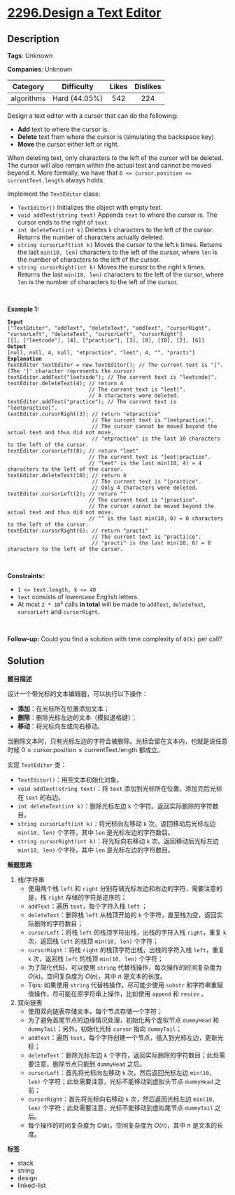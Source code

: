 # [2296.Design a Text Editor](https://leetcode.com/problems/design-a-text-editor/description/)

## Description

**Tags**: Unknown

**Companies**: Unknown

|  Category  |  Difficulty   | Likes | Dislikes |
| :--------: | :-----------: | :---: | :------: |
| algorithms | Hard (44.05%) |  542  |   224    |


<p>Design a text editor with a cursor that can do the following:</p>
<ul>
  <li><strong>Add</strong> text to where the cursor is.</li>
  <li><strong>Delete</strong> text from where the cursor is (simulating the backspace key).</li>
  <li><strong>Move</strong> the cursor either left or right.</li>
</ul>
<p>When deleting text, only characters to the left of the cursor will be deleted. The cursor will also remain within the actual text and cannot be moved beyond it. More formally, we have that <code>0 &lt;= cursor.position &lt;= currentText.length</code> always holds.</p>
<p>Implement the <code>TextEditor</code> class:</p>
<ul>
  <li><code>TextEditor()</code> Initializes the object with empty text.</li>
  <li><code>void addText(string text)</code> Appends <code>text</code> to where the cursor is. The cursor ends to the right of <code>text</code>.</li>
  <li><code>int deleteText(int k)</code> Deletes <code>k</code> characters to the left of the cursor. Returns the number of characters actually deleted.</li>
  <li><code>string cursorLeft(int k)</code> Moves the cursor to the left <code>k</code> times. Returns the last <code>min(10, len)</code> characters to the left of the cursor, where <code>len</code> is the number of characters to the left of the cursor.</li>
  <li><code>string cursorRight(int k)</code> Moves the cursor to the right <code>k</code> times. Returns the last <code>min(10, len)</code> characters to the left of the cursor, where <code>len</code> is the number of characters to the left of the cursor.</li>
</ul>
<p>&nbsp;</p>
<p><strong class="example">Example 1:</strong></p>
<pre><code><strong>Input</strong>
[&quot;TextEditor&quot;, &quot;addText&quot;, &quot;deleteText&quot;, &quot;addText&quot;, &quot;cursorRight&quot;, &quot;cursorLeft&quot;, &quot;deleteText&quot;, &quot;cursorLeft&quot;, &quot;cursorRight&quot;]
[[], [&quot;leetcode&quot;], [4], [&quot;practice&quot;], [3], [8], [10], [2], [6]]
<strong>Output</strong>
[null, null, 4, null, &quot;etpractice&quot;, &quot;leet&quot;, 4, &quot;&quot;, &quot;practi&quot;]
<strong>Explanation</strong>
TextEditor textEditor = new TextEditor(); // The current text is &quot;|&quot;. (The &#39;|&#39; character represents the cursor)
textEditor.addText(&quot;leetcode&quot;); // The current text is &quot;leetcode|&quot;.
textEditor.deleteText(4); // return 4
                          // The current text is &quot;leet|&quot;.
                          // 4 characters were deleted.
textEditor.addText(&quot;practice&quot;); // The current text is &quot;leetpractice|&quot;.
textEditor.cursorRight(3); // return &quot;etpractice&quot;
                           // The current text is &quot;leetpractice|&quot;.
                           // The cursor cannot be moved beyond the actual text and thus did not move.
                           // &quot;etpractice&quot; is the last 10 characters to the left of the cursor.
textEditor.cursorLeft(8); // return &quot;leet&quot;
                          // The current text is &quot;leet|practice&quot;.
                          // &quot;leet&quot; is the last min(10, 4) = 4 characters to the left of the cursor.
textEditor.deleteText(10); // return 4
                           // The current text is &quot;|practice&quot;.
                           // Only 4 characters were deleted.
textEditor.cursorLeft(2); // return &quot;&quot;
                          // The current text is &quot;|practice&quot;.
                          // The cursor cannot be moved beyond the actual text and thus did not move.
                          // &quot;&quot; is the last min(10, 0) = 0 characters to the left of the cursor.
textEditor.cursorRight(6); // return &quot;practi&quot;
                           // The current text is &quot;practi|ce&quot;.
                           // &quot;practi&quot; is the last min(10, 6) = 6 characters to the left of the cursor.</code></pre>
<p>&nbsp;</p>
<p><strong>Constraints:</strong></p>
<ul>
  <li><code>1 &lt;= text.length, k &lt;= 40</code></li>
  <li><code>text</code> consists of lowercase English letters.</li>
  <li>At most <code>2 * 10<sup>4</sup></code> calls <strong>in total</strong> will be made to <code>addText</code>, <code>deleteText</code>, <code>cursorLeft</code> and <code>cursorRight</code>.</li>
</ul>
<p>&nbsp;</p>
<p><strong>Follow-up:</strong> Could you find a solution with time complexity of <code>O(k)</code> per call?</p>

## Solution

**题目描述**

设计一个带光标的文本编辑器，可以执行以下操作：

- **添加**：在光标所在位置添加文本；
- **删除**：删除光标左边的文本（模拟退格键）；
- **移动**：将光标向左或向右移动。

当删除文本时，只有光标左边的字符会被删除。光标会留在文本内，也就是说任意时候 $0 \leq \text{cursor.position} \leq \text{currentText.length}$ 都成立。

实现 `TextEditor` 类：

- `TextEditor()`：用空文本初始化对象。
- `void addText(string text)`：将 `text` 添加到光标所在位置。添加完后光标在 `text` 的右边。
- `int deleteText(int k)`：删除光标左边 `k` 个字符。返回实际删除的字符数目。
- `string cursorLeft(int k)`：将光标向左移动 `k` 次。返回移动后光标左边 `min(10, len)` 个字符，其中 `len` 是光标左边的字符数目。
- `string cursorRight(int k)`：将光标向右移动 `k` 次。返回移动后光标左边 `min(10, len)` 个字符，其中 `len` 是光标左边的字符数目。

**解题思路**

1. 栈/字符串
   - 使用两个栈 `left` 和 `right` 分别存储光标左边和右边的字符，需要注意的是，栈 `right` 存储的字符是逆序的；
   - `addText`：遍历 `text`，每个字符入栈 `left` ；
   - `deleteText`：删除栈 `left` 从栈顶开始的 `k` 个字符，直至栈为空，返回实际删除的字符数目；
   - `cursorLeft`：将栈 `left` 的栈顶字符出栈，出栈的字符入栈 `right`，重复 `k` 次，返回栈 `left` 的栈顶 `min(10, len)` 个字符；
   - `cursorRight`：将栈 `right` 的栈顶字符出栈，出栈的字符入栈 `left`，重复 `k` 次，返回栈 `left` 的栈顶 `min(10, len)` 个字符；
   - 为了简化代码，可以使用 `string` 代替栈操作，每次操作的时间复杂度为 $O(k)$。空间复杂度为 $O(n)$，其中 $n$ 是文本的长度。
   - Tips: 如果使用 `string` 代替栈操作，尽可能少使用 `substr` 和字符串重赋值操作，尽可能在原字符串上操作，比如使用 `append` 和 `resize` 。
2. 双向链表
   - 使用双向链表存储文本，每个节点存储一个字符；
   - 为了避免首尾节点的边缘情况处理，初始化两个虚拟节点 `dummyHead` 和 `dummyTail`；另外，初始化光标 `cursor` 指向 `dummyTail`；
   - `addText`：遍历 `text`，每个字符创建一个节点，插入到光标左边，更新光标；
   - `deleteText`：删除光标左边 `k` 个字符，返回实际删除的字符数目；此处需要注意，删除节点只能到 `dummyHead` 之后。
   - `cursorLeft`：首先将光标向左移动 `k` 次，然后返回光标左边 `min(10, len)` 个字符；此处需要注意，光标不能移动到虚拟头节点 `dummyHead` 之前；
   - `cursorRight`：首先将光标向右移动 `k` 次，然后返回光标左边 `min(10, len)` 个字符；此处需要注意，光标不能移动到虚拟尾节点 `dummyTail` 之后。
   - 每个操作的时间复杂度为 $O(k)$。空间复杂度为 $O(n)$，其中 $n$ 是文本的长度。

**标签**

- stack
- string
- design
- linked-list
